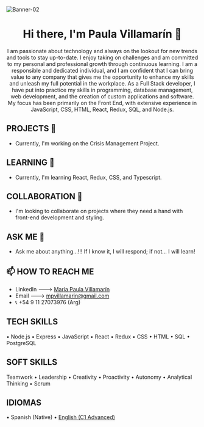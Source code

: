 ![Banner-02](https://github.com/mpvilamarin/mpvilamarin/assets/122390789/ce88d481-b37a-4457-8fb3-417a029cb39a)

<h1 align="center"> 
  Hi there, I'm Paula Villamarín 👋
</h1>
<div align="center">

I am passionate about technology and always on the lookout for new trends and tools to stay up-to-date. I enjoy taking on challenges and am committed to my personal and professional growth through continuous learning. I am a responsible and dedicated individual, and I am confident that I can bring value to any company that gives me the opportunity to enhance my skills and unleash my full potential in the workplace.
As a Full Stack developer, I have put into practice my skills in programming, database management, web development, and the creation of custom applications and software. My focus has been primarily on the Front End, with extensive experience in JavaScript, CSS, HTML, React, Redux, SQL, and Node.js.

</div>

## PROJECTS 🔭 

- Currently, I'm working on the Crisis Management Project.

## LEARNING 🌱

- Currently, I'm learning React, Redux, CSS, and Typescript.

## COLLABORATION 👯

- I'm looking to collaborate on projects where they need a hand with front-end development and styling.

## ASK ME 💬

- Ask me about anything...!!! If I know it, I will respond; if not... I will learn!

## 📫 HOW TO REACH ME
  - LinkedIn ---> [María Paula Villamarín](https://www.linkedin.com/in/mar%C3%ADa-paula-villamarin-543599222/)
  - Email ---> mpvillamarin@gmail.com
  - 📞 +54 9 11 27073976 (Arg)

## TECH SKILLS

• Node.js • Express • JavaScript • React • Redux • CSS • HTML • SQL • PostgreSQL

## SOFT SKILLS

Teamwork • Leadership • Creativity • Proactivity • Autonomy • Analytical Thinking • Scrum

## IDIOMAS

• Spanish (Native) • [English (C1 Advanced)](https://www.efset.org/cert/58hxLq)
